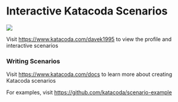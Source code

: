 # Interactive Katacoda Scenarios

[![](http://shields.katacoda.com/katacoda/davek1995/count.svg)](https://www.katacoda.com/davek1995 "Get your profile on Katacoda.com")

Visit https://www.katacoda.com/davek1995 to view the profile and interactive scenarios

### Writing Scenarios
Visit https://www.katacoda.com/docs to learn more about creating Katacoda scenarios

For examples, visit https://github.com/katacoda/scenario-example
